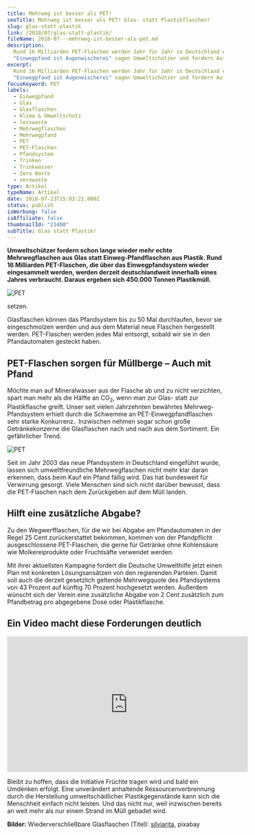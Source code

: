 ```yaml
---
title: Mehrweg ist besser als PET!
seoTitle: Mehrweg ist besser als PET! Glas- statt Plastikflaschen!
slug: glas-statt-plastik
link: /2018/07/glas-statt-plastik/
fileName: 2018-07---mehrweg-ist-besser-als-pet.md
description:
  Rund 16 Milliarden PET-Flaschen werden Jahr für Jahr in Deutschland entsorgt.
  "Einwegpfand ist Augenwischerei" sagen Umweltschützer und fordern Aufklärung.
excerpt:
  Rund 16 Milliarden PET-Flaschen werden Jahr für Jahr in Deutschland entsorgt.
  "Einwegpfand ist Augenwischerei" sagen Umweltschützer und fordern Aufklärung.
focusKeyword: PET
labels:
  - Einwegpfand
  - Glas
  - Glasflaschen
  - Klima & Umweltschutz
  - lesswaste
  - Mehrwegflaschen
  - Mehrwegpfand
  - PET
  - PET-Flaschen
  - Pfandsystem
  - Trinken
  - Trinkwasser
  - Zero Waste
  - zerowaste
type: Artikel
typeName: Artikel
date: 2018-07-23T15:03:21.000Z
status: publish
isWerbung: false
isAffiliate: false
thumbnailId: "21400"
subTitle: Glas statt Plastik!
---
```


<strong>Umweltschützer fordern schon lange wieder mehr echte Mehrwegflaschen aus
Glas statt Einweg-Pfandflaschen aus Plastik. Rund 16 Milliarden PET-Flaschen,
die über das Einwegpfandsystem wieder eingesammelt werden, werden derzeit
deutschlandweit innerhalb eines Jahres verbraucht. Daraus ergeben sich 450.000
Tonnen Plastikmüll.</strong>

![PET](http://cardamonchai.com/wp-content/uploads/2018/07/river-3528344_640-400x266.jpg)

setzen.

Glasflaschen können das Pfandsystem bis zu 50 Mal durchlaufen, bevor sie
eingeschmolzen werden und aus dem Material neue Flaschen hergestellt werden.
PET-Flaschen werden jedes Mal entsorgt, sobald wir sie in den Pfandautomaten
gesteckt haben.

## PET-Flaschen sorgen für Müllberge – Auch mit Pfand

Möchte man auf Mineralwasser aus der Flasche ab und zu nicht verzichten, spart
man mehr als die Hälfte an CO<sub>2</sub>, wenn man zur Glas- statt zur
Plastikflasche greift. Unser seit vielen Jahrzehnten bewährtes
Mehrweg-Pfandsystem erhielt durch die Schwemme an PET-Einwegpfandflaschen sehr
starke Konkurrenz.  Inzwischen nehmen sogar schon große Getränkekonzerne die
Glasflaschen nach und nach aus dem Sortiment. Ein gefährlicher Trend.

![PET](http://cardamonchai.com/wp-content/uploads/2018/07/beer-1465153_640-400x297.jpg)

Seit im Jahr 2003 das neue Pfandsystem in Deutschland eingeführt wurde, lassen
sich umweltfreundliche Mehrwegflaschen nicht mehr klar daran erkennen, dass beim
Kauf ein Pfand fällig wird. Das hat bundesweit für Verwirrung gesorgt. Viele
Menschen sind sich nicht darüber bewusst, dass die PET-Flaschen nach dem
Zurückgeben auf dem Müll landen.

## Hilft eine zusätzliche Abgabe?

Zu den Wegwerfflaschen, für die wir bei Abgabe am Pfandautomaten in der Regel 25
Cent zurückerstattet bekommen, kommen von der Pfandpflicht ausgeschlossene
PET-Flaschen, die gerne für Getränke ohne Kohlensäure wie Molkereiprodukte oder
Fruchtsäfte verwendet werden.

Mit ihrer aktuellsten Kampagne fordert die Deutsche Umwelthilfe jetzt einen Plan
mit konkreten Lösungsansätzen von den regierenden Parteien. Damit soll auch die
derzeit gesetzlich geltende Mehrwegquote des Pfandsystems von 43 Prozent auf
künftig 70 Prozent hochgesetzt werden. Außerdem wünscht sich der Verein eine
zusätzliche Abgabe von 2 Cent zusätzlich zum Pfandbetrag pro abgegebene Dose
oder Plastikflasche.

## Ein Video macht diese Forderungen deutlich

<iframe src="https://www.youtube.com/embed/3Q9QgdQlNPk" width="560" height="315" frameborder="0" allowfullscreen="allowfullscreen"></iframe>

Bleibt zu hoffen, dass die Initiative Früchte tragen wird und bald ein Umdenken
erfolgt. Eine unverändert anhaltende Ressourcenverbrennung durch die Herstellung
umweltschädlicher Plastikgegenstände kann sich die Menschheit einfach nicht
leisten. Und das nicht nur, weil inzwischen bereits an weit mehr als nur einem
Strand im Müll gebadet wird.

<strong>Bilder:</strong> Wiederverschließbare Glasflaschen (Titel):
[silviarita](https://pixabay.com/de/users/pixel2013-2364555/), pixabay
